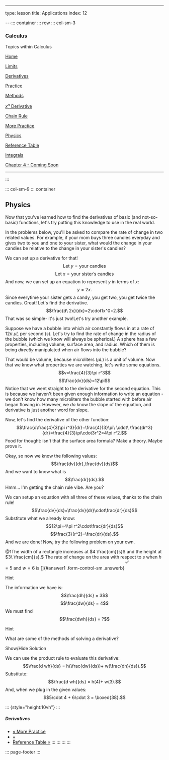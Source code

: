 ---
type: lesson
title: Applications
index: 12

---::: container
::: row
::: col-sm-3
### Calculus

Topics within Calculus

<a href="../../" class="nav-link">Home</a>

<a href="../../limits" class="nav-link">Limits</a>

<a href="../" class="nav-link">Derivatives</a>

<a href="../practice" class="nav-link ml-3 my-1">Practice</a>

<a href="../methods" class="nav-link ml-3 my-1">Methods</a>

<a href="../xn-der" class="nav-link ml-3 my-1"><span class="math inline"><em>x</em><sup><em>n</em></sup></span> Derivative</a>

<a href="../chain-rule" class="nav-link ml-3 my-1">Chain Rule</a>

<a href="../m-practice" class="nav-link ml-3 my-1">More Practice</a>

<a href="../physics" class="nav-link ml-3 my-1 active">Physics</a>

<a href="../rt" class="nav-link ml-3 my-1">Reference Table</a>

<a href="../../integrals" class="nav-link">Integrals</a>

<a href="#" class="nav-link disabled">Chapter 4 - Coming Soon</a>

------------------------------------------------------------------------
:::

::: col-sm-9
::: container
## Physics

Now that you\'ve learned how to find the derivatives of basic (and
not-so-basic) functions, let\'s try putting this knowledge to use in the
real world.

In the problems below, you\'ll be asked to compare the rate of change in
two related values. For example, if your mom buys three candies everyday
and gives two to you and one to your sister, what would the change in
your candies be relative to the change in your sister\'s candies?

We can set up a derivative for that!
$$\text{Let }y=\text{your candies}$$
$$\text{Let}\ x=\text{your sister's candies}$$ And now, we can set up an
equation to represent $y$ in terms of $x:$ $$y=2x.$$ Since everytime
your sister gets a candy, you get two, you get twice the candies. Great!
Let\'s find the derivative. $$\frac{d\ 2x}{dx}=2\cdot1x^0=2.$$ That was
so simple- it\'s just two!Let\'s try another example.

Suppose we have a bubble into which air constantly flows in at a rate of
$12\pi\ \mu L$ per second $\left(s\right).$ Let\'s try to find the rate
of change in the radius of the bubble (which we know will always be
spherical.) A sphere has a few properties, including volume, surface
area, and radius. Which of them is being *directly* manipulated when air
flows into the bubble?

That would be volume, because microliters $\left(\mu L\right)$ is a unit
of volume. Now that we know what properties we are watching, let\'s
write some equations. $$v=\frac{4}{3}\pi r^3$$ $$\frac{dv}{ds}=12\pi$$
Notice that we went straight to the derivative for the second equation.
This is because we haven\'t been given enough information to write an
equation - we don\'t know how many microliters the bubble started with
before air began flowing in. However, we *do* know the slope of the
equation, and derivative is just another word for slope.

Now, let\'s find the derivative of the other function:
$$\frac{d\frac{4}{3}\pi r^3}{dr}=\frac{4}{3}\pi\ \cdot\ \frac{dr^3}{dr}=\frac{4}{3}\pi\cdot3r^2=4\pi r^2.$$
Food for thought: isn\'t that the surface area formula? Make a theory.
Maybe prove it. 

Okay, so now we know the following values:
$$\frac{dv}{dr},\frac{dv}{ds}$$ And we want to know what is
$$\frac{dr}{ds}.$$ Hmm\... I\'m getting the chain rule vibe. Are you?

We can setup an equation with all three of these values, thanks to the
chain rule! $$\frac{dv}{ds}=\frac{dv}{dr}\cdot\frac{dr}{ds}$$ Substitute
what we already know: $$12\pi=4\pi r^2\cdot\frac{dr}{ds}$$
$$\frac{3}{r^2}=\frac{dr}{ds}.$$ And we are done! Now, try the following
problem on your own.

@1The width of a rectangle increases at $4 \frac{cm}{s}$ and the height at
$3\ \frac{cm}{s}.$ The rate of change on the area with respect to $s$
when $h=5$ and $w=6$ is []{#answer1 .form-control-sm
.answerb}<img src="data:image/svg+xml;base64,PHN2ZyBpZD0idHUxIiBjbGFzcz0iYmkgYmktaGFuZC10aHVtYnMtdXAiIHdpZHRoPSIyZW0iIGhlaWdodD0iMmVtIiBzdHlsZT0iZGlzcGxheTpub25lIiB2aWV3Ym94PSIwIDAgMTYgMTYiIGZpbGw9InZhcigtLXN1Y2Nlc3MpIiB4bWxucz0iaHR0cDovL3d3dy53My5vcmcvMjAwMC9zdmciPiAgPHBhdGggZmlsbC1ydWxlPSJldmVub2RkIiBkPSJNMTMuODU0IDMuNjQ2YS41LjUgMCAwIDEgMCAuNzA4bC03IDdhLjUuNSAwIDAgMS0uNzA4IDBsLTMuNS0zLjVhLjUuNSAwIDEgMSAuNzA4LS43MDhMNi41IDEwLjI5M2w2LjY0Ni02LjY0N2EuNS41IDAgMCAxIC43MDggMHoiPjwvcGF0aD48L3N2Zz4=" id="tu1" class="bi bi-hand-thumbs-up" />

Hint

The information we have is:$$\frac{dh}{ds} = 3$$$$\frac{dw}{ds} = 4$$We
must find$$\frac{dwh}{ds} = ?$$

Hint

What are some of the methods of solving a derivative?

Show/Hide Solution

We can use the product rule to evaluate this
derivative:$$\frac{d wh}{ds} = h(\frac{dw}{ds})+ w(\frac{dh}{ds}).$$Substitute:$$\frac{d wh}{ds} = h(4)+ w(3).$$And,
when we plug in the given values:$$5\cdot  4 + 6\cdot 3 = \boxed{38}.$$

::: {style="height:10vh"}
:::

##### Derivatives

-   <a href="../m-practice" class="page-link">« More Practice</a>
-   <a href="" class="page-link">•</a>
-   <a href="../rt" class="page-link">Reference Table »</a>
:::
:::
:::
:::

::: page-footer
:::
<!--stackedit_data:
eyJoaXN0b3J5IjpbOTA3MzcxOTA5XX0=
-->